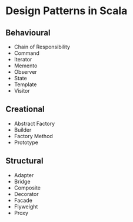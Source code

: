 Design Patterns in Scala
========================

Behavioural
-----------

* Chain of Responsibility
* Command
* Iterator
* Memento
* Observer
* State
* Template
* Visitor

Creational
----------

* Abstract Factory
* Builder
* Factory Method
* Prototype

Structural
----------

* Adapter
* Bridge
* Composite
* Decorator
* Facade
* Flyweight
* Proxy
